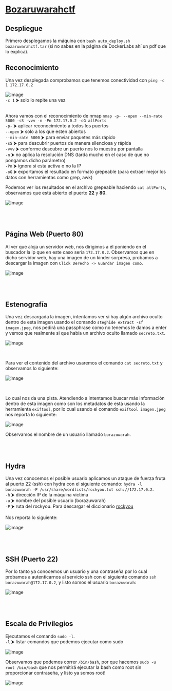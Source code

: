 # [Bozaruwarahctf](https://dockerlabs.es/)

## Despliegue

Primero desplegamos la máquina con ```bash auto_deploy.sh bozaruwarahctf.tar``` (si no sabes en la página de DockerLabs ahí un pdf que lo explica).


## Reconocimiento

Una vez desplegada comprobamos que tenemos conectividad con ```ping -c 1 172.17.0.2``` 
<br>

![image](https://github.com/TerrorAterrador/WriteUps/assets/146730674/af4d0189-b640-4576-aca6-3c02c75c9434)
<br>
`-c 1` ⮞ solo lo repite una vez<br>
<br>

Ahora vamos con el reconocimiento de nmap ```nmap -p- --open --min-rate 5000 -sS -vvv -n -Pn 172.17.0.2 -oG allPorts``` <br>
`-p-` ⮞ aplicar reconocimiento a todos los puertos <br>
`--open` ⮞ solo a los que esten abiertos <br>
`--min-rate 5000` ⮞ para enviar paquetes más rápido <br> 
`-sS` ⮞ para descubrir puertos de manera silenciosa y rápida <br> 
`-vvv` ⮞ conforme descubre un puerto nos lo muestra por pantalla <br> 
`-n` ⮞ no aplica la resolución DNS (tarda mucho en el caso de que no pongamos dicho parámetro)<br> 
`-Pn` ⮞ ignora si esta activa o no la IP<br> 
`-oG` ⮞ exportamos el resultado en formato grepeable (para extraer mejor los datos con herramientas como grep, awk)
<br>

Podemos ver los resultados en el archivo grepeable haciendo ```cat allPorts```, observamos que está abierto el puerto **22** y **80**.
<br>

![image](https://github.com/TerrorAterrador/WriteUps/assets/128630899/da1b6454-c069-4b1c-93bc-266a6a2de61e)

<br>
<br>

## Página Web (Puerto 80)

Al ver que aloja un servidor web, nos dirigimos a él poniendo en el buscador la ip que en este caso sería `172.17.0.2`. Observamos que en dicho servidor web, hay una imagen de un kinder sorpresa, probamos a descargar la imagen con `Click Derecho -> Guardar imagen como`.
<br>

![image](https://github.com/TerrorAterrador/WriteUps/assets/128630899/288084ce-9d72-4365-bc73-f3dedf16fe81)

<br>
<br>

## Estenografía

Una vez descargada la imagen, intentamos ver si hay algún archivo oculto dentro de esta imagen usando el comando `steghide extract -sf imagen.jpeg`, nos pedirá una passphrase como no tenemos le damos a enter y vemos que realmente si que había un archivo oculto llamado `secreto.txt`.
<br>

![image](https://github.com/TerrorAterrador/WriteUps/assets/128630899/6f62ac4d-e0bb-4767-9d77-633747ddbab7)

<br>

Para ver el contenido del archivo usaremos el comando `cat secreto.txt` y observamos lo siguiente:
<br>

![image](https://github.com/TerrorAterrador/WriteUps/assets/128630899/fe7640b1-039b-49b3-bfe9-118f1e44828e)

<br>

Lo cual nos da una pista. Atendiendo a intentamos buscar más información dentro de esta imagen como son los metadatos de está usando la herramienta `exiftool`, por lo cual usando el comando `exiftool imagen.jpeg` nos reporta lo siguiente:
<br>

![image](https://github.com/TerrorAterrador/WriteUps/assets/128630899/0eea7991-2c3b-4973-be3c-71e09f30da6f)
<br>

Observamos el nombre de un usuario llamado `borazuwarah`.

<br>
<br>

## Hydra

Una vez conocemos el posible usuario aplicamos un ataque de fuerza fruta al puerto 22 (ssh) con hydra con el siguiente comando: `hydra -l borazuwarah -P /usr/share/wordlists/rockyou.txt ssh://172.17.0.2`. <br> 
`-h` ⮞ dirección IP de la máquina victima <br>
`-u` ⮞ nombre del posible usuario (borazuwarah) <br> 
`-P` ⮞ ruta del rockyou. Para descargar el diccionario [rockyou](https://github.com/brannondorsey/naive-hashcat/releases/download/data/rockyou.txt) <br> 
<br>
Nos reporta lo siguiente: 
<br>

![image](https://github.com/TerrorAterrador/WriteUps/assets/128630899/f26de55b-9bdb-4b66-8729-1d0e2363867b)

<br>
<br>

## SSH (Puerto 22)

Por lo tanto ya conocemos un usuario y una contraseña por lo cual probamos a autenticarnos al servicio ssh con el siguiente comando `ssh borazuwarah@172.17.0.2`, y listo somos el usuario `borazuwarah`:
<br>

![image](https://github.com/TerrorAterrador/WriteUps/assets/128630899/edd66ba8-39c2-44ea-8e58-cdd391bb00de)

<br>
<br>

## Escala de Privilegios

Ejecutamos el comando `sudo -l`. <br>
`-l` ⮞ listar comandos que podemos ejecutar como sudo <br>

![image](https://github.com/TerrorAterrador/WriteUps/assets/128630899/7812848c-90a9-4f25-91d1-644738d66a9b)
<br>

Observamos que podemos correr `/bin/bash`, por que hacemos `sudo -u root /bin/bash` que nos permitirá ejecutar la bash como root sin proporcionar contraseña, y listo ya somos root!
<br>

![image](https://github.com/TerrorAterrador/WriteUps/assets/128630899/9fdeb6b7-caea-4865-9bf2-d11b985f6c86)

